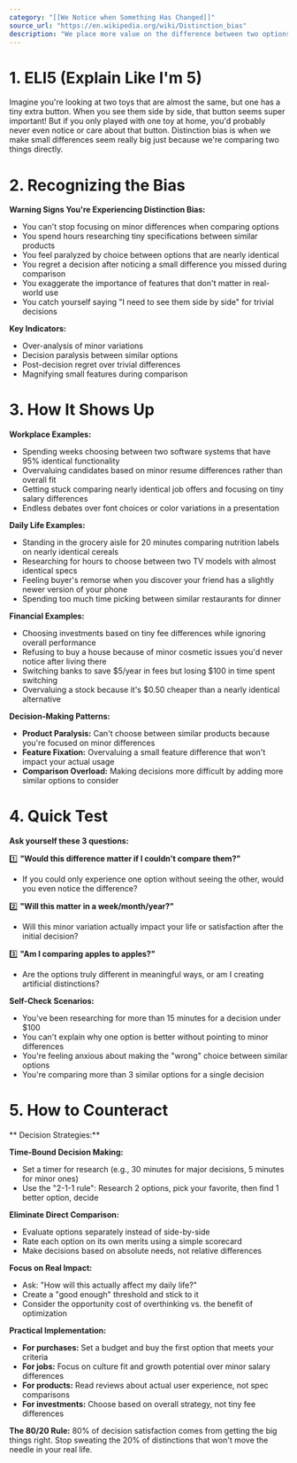 ```yaml
---
category: "[[We Notice when Something Has Changed]]"
source_url: "https://en.wikipedia.org/wiki/Distinction_bias"
description: "We place more value on the difference between two options when comparing them than we would if we were evaluating them separately."
---
```


# 1. ELI5 (Explain Like I'm 5)

Imagine you're looking at two toys that are almost the same, but one has a tiny extra button. When you see them side by side, that button seems super important! But if you only played with one toy at home, you'd probably never even notice or care about that button. Distinction bias is when we make small differences seem really big just because we're comparing two things directly.

# 2. Recognizing the Bias

**Warning Signs You're Experiencing Distinction Bias:**

- You can't stop focusing on minor differences when comparing options
- You spend hours researching tiny specifications between similar products
- You feel paralyzed by choice between options that are nearly identical
- You regret a decision after noticing a small difference you missed during comparison
- You exaggerate the importance of features that don't matter in real-world use
- You catch yourself saying "I need to see them side by side" for trivial decisions

**Key Indicators:**
- Over-analysis of minor variations
- Decision paralysis between similar options
- Post-decision regret over trivial differences
- Magnifying small features during comparison

# 3. How It Shows Up

**Workplace Examples:**
- Spending weeks choosing between two software systems that have 95% identical functionality
- Overvaluing candidates based on minor resume differences rather than overall fit
- Getting stuck comparing nearly identical job offers and focusing on tiny salary differences
- Endless debates over font choices or color variations in a presentation

**Daily Life Examples:**
- Standing in the grocery aisle for 20 minutes comparing nutrition labels on nearly identical cereals
- Researching for hours to choose between two TV models with almost identical specs
- Feeling buyer's remorse when you discover your friend has a slightly newer version of your phone
- Spending too much time picking between similar restaurants for dinner

**Financial Examples:**
- Choosing investments based on tiny fee differences while ignoring overall performance
- Refusing to buy a house because of minor cosmetic issues you'd never notice after living there
- Switching banks to save $5/year in fees but losing $100 in time spent switching
- Overvaluing a stock because it's $0.50 cheaper than a nearly identical alternative

**Decision-Making Patterns:**
- **Product Paralysis:** Can't choose between similar products because you're focused on minor differences
- **Feature Fixation:** Overvaluing a small feature difference that won't impact your actual usage
- **Comparison Overload:** Making decisions more difficult by adding more similar options to consider

# 4. Quick Test

**Ask yourself these 3 questions:**

1️⃣ **"Would this difference matter if I couldn't compare them?"**

- If you could only experience one option without seeing the other, would you even notice the difference?

2️⃣ **"Will this matter in a week/month/year?"**

- Will this minor variation actually impact your life or satisfaction after the initial decision?

3️⃣ **"Am I comparing apples to apples?"**

- Are the options truly different in meaningful ways, or am I creating artificial distinctions?

**Self-Check Scenarios:**
- You've been researching for more than 15 minutes for a decision under $100
- You can't explain why one option is better without pointing to minor differences
- You're feeling anxious about making the "wrong" choice between similar options
- You're comparing more than 3 similar options for a single decision

# 5. How to Counteract

** Decision Strategies:**

**Time-Bound Decision Making:**
- Set a timer for research (e.g., 30 minutes for major decisions, 5 minutes for minor ones)
- Use the "2-1-1 rule": Research 2 options, pick your favorite, then find 1 better option, decide

**Eliminate Direct Comparison:**
- Evaluate options separately instead of side-by-side
- Rate each option on its own merits using a simple scorecard
- Make decisions based on absolute needs, not relative differences

**Focus on Real Impact:**
- Ask: "How will this actually affect my daily life?"
- Create a "good enough" threshold and stick to it
- Consider the opportunity cost of overthinking vs. the benefit of optimization

**Practical Implementation:**
- **For purchases:** Set a budget and buy the first option that meets your criteria
- **For jobs:** Focus on culture fit and growth potential over minor salary differences
- **For products:** Read reviews about actual user experience, not spec comparisons
- **For investments:** Choose based on overall strategy, not tiny fee differences

**The 80/20 Rule:**
80% of decision satisfaction comes from getting the big things right. Stop sweating the 20% of distinctions that won't move the needle in your real life.

